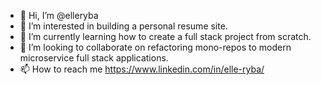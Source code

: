 - 👋 Hi, I’m @elleryba
- 👀 I’m interested in building a personal resume site.
- 🌱 I’m currently learning how to create a full stack project from scratch.
- 💞️ I’m looking to collaborate on refactoring mono-repos to modern microservice full stack applications.
- 📫 How to reach me https://www.linkedin.com/in/elle-ryba/

<!---
elleryba/elleryba is a ✨ special ✨ repository because its `README.md` (this file) appears on your GitHub profile.
You can click the Preview link to take a look at your changes.
--->
